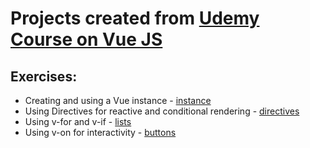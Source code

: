 # Projects created from [Udemy Course on Vue JS]()

## Exercises:

* Creating and using a Vue instance - [instance](instance/index.html) 
* Using Directives for reactive and conditional rendering - [directives](directives/index.html)
* Using v-for and v-if - [lists](lists/index.html)
* Using v-on for interactivity - [buttons](buttons/index.html)